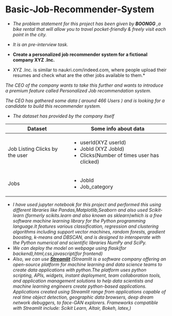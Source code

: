 # Basic-Job-Recommender-System
* *The problem statement for this project has been given by **BOONGG** ,a bike rental that will allow you to travel pocket-friendly &   freely visit each point in the city.*
* *It is an pre-interview task.*
* **Create a personalized job recommender system for a fictional company XYZ .Inc.**

* XYZ .Inc. is similar to naukri.com/indeed.com, where people upload their resumes and check what are the other jobs available to them.*

*The CEO of the company wants to take this further and wants to introduce a premium feature called
Personalized Job recommendation system.*

*The CEO has gathered some data ( around 466 Users ) and is looking for a candidate to build this recommender system.*

* *The dataset has provided by the company itself*


|Dataset                        |Some info about data                                                                                           |
|------------------------------ |---------------------------------------------------------------------------------------------------------------|
|Job Listing Clicks by the user |<ul><li>userId(XYZ userId)</li><li>JobId (XYZ JobId)</li><li>Clicks(Number of times user has clicked)</li></ul>|
| Jobs                          |<ul> <li>JobId</li> <li>Job_category</li> </ul>                                                                |      

* *I have used jupyter notebook for this project and performed this using different libraries like Pandas,Matplotlib,Seaborn and also used Scikit-learn (formerly scikits.learn and also known as sklearn)which is a free software machine learning library for the Python programming language.It features various classification, regression and clustering algorithms including support vector machines, random forests, gradient boosting, k-means and DBSCAN, and is designed to interoperate with the Python numerical and scientific libraries NumPy and SciPy.*
* *We can deploy the model on webpage using flask(for backend),html,css,javascript(for frontend)*
* *Also, we can use **[Streamlit](https://www.streamlit.io/)** (Streamlit is a software company offering an open-source platform for machine learning and data science teams to create data applications with python.The platform uses python scripting, APIs, widgets, instant deployment, team collaboration tools, and application management solutions to help data scientists and machine learning engineers create python-based applications. Applications created using Streamlit range from applications capable of real time object detection, geographic data browsers, deep dream network debuggers, to face-GAN explorers. Frameworks compatible with Streamlit include: Scikit Learn, Altair, Bokeh, latex,)*


